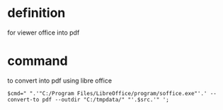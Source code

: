 # definition
for viewer office into pdf

# command
to convert into pdf using libre office
```
$cmd=" ".'"C:/Program Files/LibreOffice/program/soffice.exe"'.' --convert-to pdf --outdir "C:/tmpdata/" "'.$src.'" ';
```
